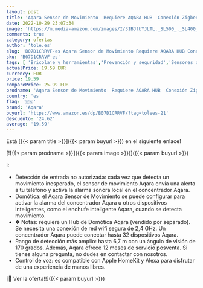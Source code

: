 ```yaml
---
layout: post
title: 'Aqara Sensor de Movimiento  Requiere AQARA HUB  Conexión Zigbee  para Sistema de Alarma y domótica  Amplio Rango de Detección  Compatible con Apple HomeKit y Alexa'
date: 2022-10-29 23:07:34
image: 'https://m.media-amazon.com/images/I/31BJtbYJLTL._SL500_._SL400_.jpg'
comments: true
category: ofertas
author: 'tole.es'
slug: 'B07D1CRRVF-es Aqara Sensor de Movimiento Requiere AQARA HUB Conexión...'
sku: 'B07D1CRRVF-es'
tags: [ 'Bricolaje y herramientas','Prevención y seguridad','Sensores de movimiento','Sistemas de seguridad para el hogar','apple','aqara','🇪🇸', ]
actualPrice: 19.59 EUR
currency: EUR
price: 19.59
comparePrice: 25.99 EUR
prodname: 'Aqara Sensor de Movimiento  Requiere AQARA HUB  Conexión Zigbee  para Sistema de Alarma y domótica  Amplio Rango de Detección  Compatible con Apple HomeKit y Alexa'
country: 'es'
flag: '🇪🇸'
brand: 'Aqara'
buyurl: 'https://www.amazon.es/dp/B07D1CRRVF/?tag=tolees-21'
descuento: '24.62'
average: '19.59'
---
```


Está [{{< param title >}}]({{< param buyurl >}}) en el siguiente enlace!

[![{{< param prodname >}}]({{< param image >}})]({{< param buyurl >}})

ℹ️:

- Detección de entrada no autorizada: cada vez que detecta un movimiento inesperado, el sensor de movimiento Aqara envía una alerta a tu teléfono y activa la alarma sonora local en el concentrador Aqara.
- Domótica: el Aqara Sensor de Movimiento se puede configurar para activar la alarma del concentrador Aqara u otros dispositivos inteligentes, como el enchufe inteligente Aqara, cuando se detecta movimiento.
- ✽ Notas: requiere un Hub de Domótica Aqara (vendido por separado). Se necesita una conexión de red wifi segura de 2,4 GHz. Un concentrador Aqara puede conectar hasta 32 dispositivos Aqara.
- Rango de detección más amplio: hasta 6,7 m con un ángulo de visión de 170 grados. Además, Aqara ofrece 12 meses de servicio posventa. Si tienes alguna pregunta, no dudes en contactar con nosotros.
- Control de voz: es compatible con Apple HomeKit y Alexa para disfrutar de una experiencia de manos libres.

[🛒 Ver la oferta!!]({{< param buyurl >}})
